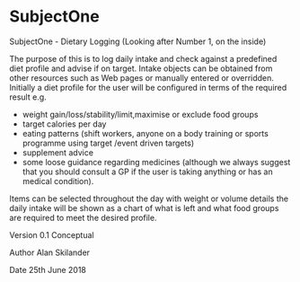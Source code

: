 # SubjectOne
SubjectOne - Dietary Logging (Looking after Number 1, on the inside)

The purpose of this is to log daily intake and check against a predefined diet profile and advise if on target. 
Intake objects can be obtained from other resources such as Web pages or manually entered or overridden. 
Initially a diet profile for the user will be configured in terms of the required result e.g. 
   - weight gain/loss/stability/limit,maximise or exclude food groups
   - target calories per day
   - eating patterns (shift workers, anyone on a body training or sports programme using target /event driven targets)
   - supplement advice
   - some loose guidance regarding medicines 
       (although we always suggest that you should consult a GP if the user is taking anything or has an medical condition).

Items can be selected throughout the day with weight or volume details the daily intake will be shown as a chart of what is left and what food groups are required to meet the desired profile.

Version 0.1       Conceptual

Author            Alan Skilander

Date              25th June 2018

       

